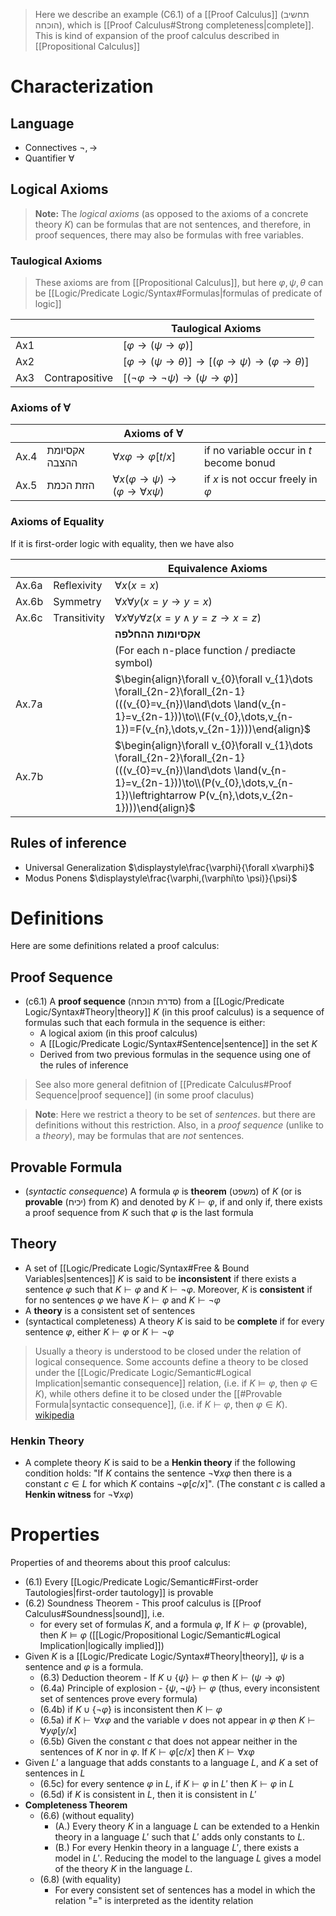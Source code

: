 
> Here we describe an example (C6.1) of a [[Proof Calculus]] (תחשיב הוכחה), which is [[Proof Calculus#Strong completeness|complete]].  This is kind of expansion of the proof calculus described in [[Propositional Calculus]]

# Characterization

## Language

- Connectives $\lnot,\to$
- Quantifier $\forall$

## Logical Axioms 

> **Note:** The *logical axioms* (as opposed to the axioms of a concrete theory $K$) can be formulas that are not sentences, and therefore, in proof sequences, there may also be formulas with free variables.

### Taulogical Axioms

> These axioms are from [[Propositional Calculus]], but here $\varphi,\psi,\theta$ can be [[Logic/Predicate Logic/Syntax#Formulas|formulas of predicate of logic]]

|     |                | Taulogical Axioms                                                          |
| --- | -------------- | -------------------------------------------------------------------------- |
| Ax1 |                | $[\varphi\to(\psi\to \varphi)]$                                            |
| Ax2 |                | $[\varphi\to(\psi\to \theta)]\to[(\varphi\to \psi)\to(\varphi\to \theta)]$ |
| Ax3 | Contrapositive | $[(\lnot\varphi\to\lnot\psi)\to(\psi\to\varphi)]$                          |
### Axioms of $∀$

|      |               | **Axioms of $\forall$**                                   |                                          |
| ---- | ------------- | --------------------------------------------------------- | ---------------------------------------- |
| Ax.4 | אקסיומת ההצבה | $\forall x \varphi\to \varphi[t/x]$                       | if no variable occur in $t$ become bonud |
| Ax.5 | הזזת הכמת     | $\forall x(\varphi\to \psi)\to(\varphi\to \forall x\psi)$ | if $x$ is not occur freely in $\varphi$  |
### Axioms of Equality

If it is first-order logic with equality, then we have also

|       |              | Equivalence Axioms                                                                                                                                                                                            |
| ----- | ------------ | ------------------------------------------------------------------------------------------------------------------------------------------------------------------------------------------------------------- |
| Ax.6a | Reflexivity  | $\forall x (x = x)$                                                                                                                                                                                           |
| Ax.6b | Symmetry     | $\forall x\forall y (x = y \rightarrow y = x)$                                                                                                                                                                |
| Ax.6c | Transitivity | $\forall x \forall y \forall z (x = y \land y = z \rightarrow x = z)$                                                                                                                                         |
|       |              | **אקסיומות ההחלפה**                                                                                                                                                                                           |
|       |              | (For each n-place function / prediacte symbol)                                                                                                                                                                |
| Ax.7a |              | $\begin{align}\forall v_{0}\forall v_{1}\dots \forall_{2n-2}\forall_{2n-1}(((v_{0}=v_{n})\land\dots \land(v_{n-1}=v_{2n-1}))\to\\(F(v_{0},\dots,v_{n-1})=F(v_{n},\dots,v_{2n-1})))\end{align}$                |
| Ax.7b |              | $\begin{align}\forall v_{0}\forall v_{1}\dots \forall_{2n-2}\forall_{2n-1}(((v_{0}=v_{n})\land\dots \land(v_{n-1}=v_{2n-1}))\to\\(P(v_{0},\dots,v_{n-1})\leftrightarrow P(v_{n},\dots,v_{2n-1})))\end{align}$ |

## Rules of inference

- Universal Generalization $\displaystyle\frac{\varphi}{\forall x\varphi}$
- Modus Ponens $\displaystyle\frac{\varphi,(\varphi\to \psi)}{\psi}$


# Definitions 

Here are some definitions related a proof calculus:
## Proof Sequence 

- (c6.1) A **proof sequence** (סדרת הוכחה) from a [[Logic/Predicate Logic/Syntax#Theory|theory]] $K$ (in this proof calculus) is a sequence of formulas such that each formula in the sequence is either:
	- A logical axiom (in this proof calculus)
	- A [[Logic/Predicate Logic/Syntax#Sentence|sentence]] in the set $K$
	- Derived from two previous formulas in the sequence using one of the rules of inference

> See also more general defitnion of [[Predicate Calculus#Proof Sequence|proof sequence]] (in some proof claculus)

> **Note**: Here we restrict a theory to be set of *sentences*. but there are definitions without this restriction. Also, in a *proof sequence* (unlike to a *theory*), may be formulas that are *not* sentences.

## Provable Formula

- (*syntactic consequence*) A formula $\varphi$ is **theorem** (משפט) of $K$ (or is **provable** (יכיח) from $K$) and denoted by $K \vdash \varphi$, if and only if, there exists a proof sequence from $K$ such that $\varphi$ is the last formula

## Theory

- A set of [[Logic/Predicate Logic/Syntax#Free & Bound Variables|sentences]] $K$ is said to be **inconsistent** if there exists a sentence $\varphi$ such that $K ⊢ \varphi$ and $K ⊢ ¬\varphi$. Moreover, $K$ is **consistent** if for no sentences $\varphi$ we have $K ⊢ \varphi$ and $K ⊢ ¬\varphi$
- A **theory** is a consistent set of sentences
- (syntactical completeness) A theory $K$ is said to be **complete** if for every sentence $φ$, either $K \vdash\varphi$ or $K \vdash\lnot\varphi$

> Usually a theory is understood to be closed under the relation of logical consequence. Some accounts define a theory to be closed under the [[Logic/Predicate Logic/Semantic#Logical Implication|semantic consequence]] relation, (i.e. if $K \models \varphi$, then $\varphi \in K$), while others define it to be closed under the [[#Provable Formula|syntactic consequence]], (i.e. if $K \vdash \varphi$, then $\varphi \in K$). [wikipedia](https://en.wikipedia.org/wiki/Theorem#Theorems_in_logic)

### Henkin Theory

- A complete theory $K$ is said to be a **Henkin theory** if the following condition holds: "If $K$ contains the sentence $\lnot \forall x \varphi$ then there is a constant $c \in L$ for which $K$ contains $\lnot \varphi [c / x]$". (The constant $c$ is called a **Henkin witness** for $\lnot \forall x \varphi$)

# Properties

Properties of and theorems about this proof calculus:

- (6.1) Every [[Logic/Predicate Logic/Semantic#First-order Tautologies|first-order tautology]] is provable
- (6.2) Soundness Theorem - This proof calculus is [[Proof Calculus#Soundness|sound]], i.e. 
	- for every set of formulas $K$, and a formula $\varphi$, If $K\vdash \varphi$ (provable), then $K \models\varphi$ ([[Logic/Propositional Logic/Semantic#Logical Implication|logically implied]])
- Given $K$ is a [[Logic/Predicate Logic/Syntax#Theory|theory]], $\psi$ is a sentence and $\varphi$ is a formula. 
	- (6.3) Deduction theorem - If $K\cup \{ \psi \}\vdash \varphi$ then $K \vdash ( \psi \to \varphi)$
	- (6.4a) Principle of explosion - $\{ \psi,\lnot \psi \}\vdash \varphi$ (thus, every inconsistent set of sentences prove every formula)
	- (6.4b) if $K\cup \{ \lnot \varphi \}$ is inconsistent then $K \vdash \varphi$
	- (6.5a) if $K\vdash \forall x\varphi$ and the variable $v$ does not appear in $\varphi$ then $K \vdash \forall y \varphi[y/x]$
	- (6.5b) Given the constant $c$ that does not appear neither in the sentences of $K$ nor in $\varphi$. If $K \vdash \varphi[c / x]$ then $K \vdash \forall x \varphi$
- Given $L'$ a language that adds constants to a language $L$, and $K$ a set of sentences in $L$
	- (6.5c) for every sentence $\varphi$ in $L$, if $K \vdash \varphi$ in $L'$ then $K \vdash \varphi$ in $L$
	- (6.5d) if $K$ is consistent in $L$, then it is consistent in $L'$
- **Completeness Theorem**
	- (6.6) (without equality) 
		- (A.) Every theory $K$ in a language $L$ can be extended to a Henkin theory in a language $L'$ such that $L'$ adds only constants to $L$.
		- (B.) For every Henkin theory in a language $L'$, there exists a model in $L'$. Reducing the model to the language $L$ gives a model of the theory $K$ in the language $L$. 
	- (6.8) (with equality)
		- For every consistent set of sentences has a model in which the relation "$=$" is interpreted as the identity relation